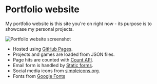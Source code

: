 # Portfolio website

My portfolio website is this site you're on right now - its purpose is to showcase my personal projects.

![Portfolio website screenshot](https://i.ibb.co/RP3Y2kT/portfolio-website.png)

* Hosted using [GitHub Pages](https://pages.github.com/).
* Projects and games are loaded from JSON files.
* Page hits are counted with [Count API](https://countapi.xyz/).
* Email form is handled by [Static forms](https://www.staticforms.xyz/).
* Social media icons from [simpleicons.org](https://simpleicons.org/).
* Fonts from [Google Fonts](https://fonts.google.com/)